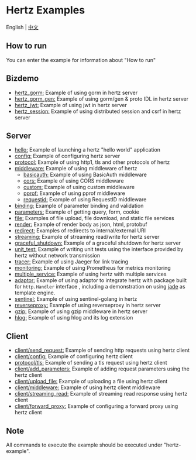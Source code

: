 # Hertz Examples

English | [中文](README_CN.md)

## How to run

You can enter the example for information about  "How to run"

## Bizdemo

- [hertz_gorm:](bizdemo/hertz_gorm) Example of using gorm in hertz server
- [hertz_gorm_gen:](bizdemo/hertz_gorm_gen) Example of using gorm/gen & proto IDL in hertz server
- [hertz_jwt:](bizdemo/hertz_jwt) Example of using jwt in hertz server
- [hertz_session:](bizdemo/hertz_session) Example of using distributed session and csrf in hertz server

## Server

- [hello:](hello) Example of launching a hertz "hello world" application
- [config:](config) Example of configuring hertz server
- [protocol:](protocol) Example of using http1, tls and other protocols of hertz
- [middleware:](middleware) Example of using middleware of hertz
  - [basicauth:](middleware/basicauth) Example of using BasicAuth middleware
  - [cors:](middleware/CORS) Example of using CORS middleware
  - [custom:](middleware/custom) Example of using custom middleware
  - [pprof:](middleware/pprof) Example of using pprof middleware
  - [requestid:](middleware/requestid) Example of using RequestID middleware
- [binding:](binding) Example of parameter binding and validation
- [parameters:](parameter) Example of getting query, form, cookie
- [file:](file) Examples of file upload, file download, and static file services
- [render:](render) Example of render body as json, html, protobuf
- [redirect:](redirect)  Examples of redirects to internal/external URI
- [streaming:](streaming) Example of streaming read/write for hertz server
- [graceful_shutdown:](graceful_shutdown) Example of a graceful shutdown for hertz server
- [unit_test:](unit_test) Example of writing unit tests using the interface provided by hertz without network transmission
- [tracer:](tracer) Example of using Jaeger for link tracing
- [monitoring:](monitoring) Example of using Prometheus for metrics monitoring
- [multiple_service:](multiple_service) Example of using hertz with multiple services
- [adaptor:](adaptor) Example of using adaptor to integrate hertz with package built for `http.Handler` interface , including a demonstration on using [jade](https://github.com/Joker/jade)
  as template engine.
- [sentinel:](sentinel) Example of using sentinel-golang in hertz
- [reverseproxy:](reverseproxy/standard) Example of using reverseproxy in hertz server
- [gzip:](gzip) Example of using gzip middleware in hertz server
- [hlog:](hlog) Example of using hlog and its log extension

## Client

- [client/send_request:](client/send_request) Example of sending http requests using hertz client
- [client/config:](client/config) Example of configuring hertz client
- [protocol/tls:](protocol/tls) Example of sending a tls request using hertz client
- [client/add_parameters:](client/add_parameters) Example of adding request parameters using the hertz client
- [client/upload_file:](client/upload_file) Example of uploading a file using hertz client
- [client/middleware:](client/middleware) Example of using hertz client middleware
- [client/streaming_read:](client/streaming_read) Example of streaming read response using hertz client
- [client/forward_proxy:](client/forward_proxy) Example of configuring a forward proxy using hertz client

## Note

All commands to execute the example should be executed under "hertz-example".
